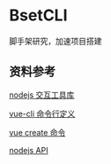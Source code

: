 # BsetCLI

脚手架研究，加速项目搭建

## 资料参考

[nodejs 交互工具库]('https://segmentfault.com/a/1190000037688124')

[vue-cli 命令行定义](https://blog.csdn.net/qq_34086980/article/details/113717890)

[vue create 命令](https://blog.csdn.net/qq_34086980/article/details/113755592)

[nodejs API](http://nodejs.cn/api/)
